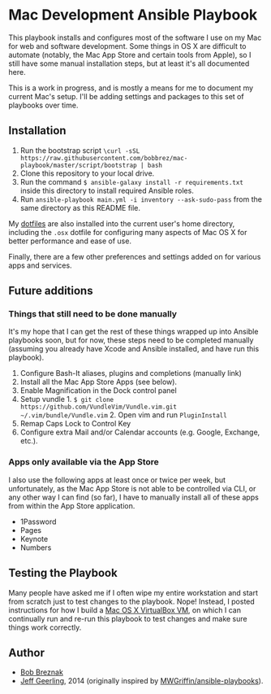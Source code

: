 # Mac Development Ansible Playbook

This playbook installs and configures most of the software I use on my Mac for web and software development. Some things in OS X are difficult to automate (notably, the Mac App Store and certain tools from Apple), so I still have some manual installation steps, but at least it's all documented here.

This is a work in progress, and is mostly a means for me to document my current Mac's setup. I'll be adding settings and packages to this set of playbooks over time.

## Installation

  1. Run the bootstrap script `\curl -sSL https://raw.githubusercontent.com/bobbrez/mac-playbook/master/script/bootstrap | bash`
  2. Clone this repository to your local drive.
  3. Run the command `$ ansible-galaxy install -r requirements.txt` inside this directory to install required Ansible roles.
  4. Run `ansible-playbook main.yml -i inventory --ask-sudo-pass` from the same directory as this README file.

My [dotfiles](https://github.com/bobbrez/dotfiles) are also installed into the current user's home directory, including the `.osx` dotfile for configuring many aspects of Mac OS X for better performance and ease of use.

Finally, there are a few other preferences and settings added on for various apps and services.

## Future additions

### Things that still need to be done manually

It's my hope that I can get the rest of these things wrapped up into Ansible playbooks soon, but for now, these steps need to be completed manually (assuming you already have Xcode and Ansible installed, and have run this playbook).

  
  1. Configure Bash-It aliases, plugins and completions (manually link)
  2. Install all the Mac App Store Apps (see below).
  3. Enable Magnification in the Dock control panel
  4. Setup vundle
    1. `$ git clone https://github.com/VundleVim/Vundle.vim.git ~/.vim/bundle/Vundle.vim`
    2. Open vim and run `PluginInstall`
  3. Remap Caps Lock to Control Key
  4. Configure extra Mail and/or Calendar accounts (e.g. Google, Exchange, etc.).

### Apps only available via the App Store

I also use the following apps at least once or twice per week, but unfortunately, as the Mac App Store is not able to be controlled via CLI, or any other way I can find (so far), I have to manually install all of these apps from within the App Store application.

  - 1Password
  - Pages
  - Keynote
  - Numbers

## Testing the Playbook

Many people have asked me if I often wipe my entire workstation and start from scratch just to test changes to the playbook. Nope! Instead, I posted instructions for how I build a [Mac OS X VirtualBox VM](https://github.com/geerlingguy/mac-osx-virtualbox-vm), on which I can continually run and re-run this playbook to test changes and make sure things work correctly.

## Author

* [Bob Breznak](http://github.com/bobbrez)
* [Jeff Geerling](http://jeffgeerling.com/), 2014 (originally inspired by [MWGriffin/ansible-playbooks](https://github.com/MWGriffin/ansible-playbooks)).
